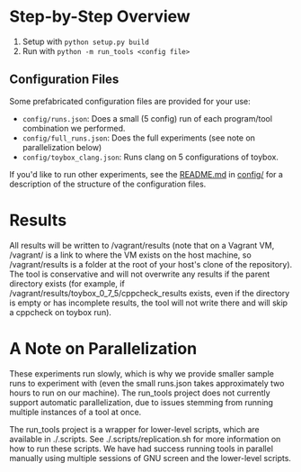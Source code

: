 # Step-by-Step Overview
1. Setup with `python setup.py build`
2. Run with `python -m run_tools <config file>`

## Configuration Files

Some prefabricated configuration files are provided for your use:
- `config/runs.json`: Does a small (5 config) run of each program/tool combination we performed.
- `config/full_runs.json`: Does the full experiments (see note on parallelization below)
- `config/toybox_clang.json`: Runs clang on 5 configurations of toybox.

If you'd like to run other experiments, see the [README.md](config/README.md) in [config/](config) for a description of the structure of the configuration files.

# Results

All results will be written to /vagrant/results (note that on a Vagrant VM, /vagrant/ is a link to where the VM exists on the host machine, so /vagrant/results is a folder at the root of your host's clone of the repository). The tool is conservative and will not overwrite any results if the parent directory exists (for example, if /vagrant/results/toybox_0_7_5/cppcheck_results exists, even if the directory is empty or has incomplete results, the tool will not write there and will skip a cppcheck on toybox run).

# A Note on Parallelization

These experiments run slowly, which is why we provide smaller sample runs to experiment with (even the small runs.json takes approximately two hours to run on our machine). The run_tools project does not currently support automatic parallelization, due to issues stemming from running multiple instances of a tool at once.

The run_tools project is a wrapper for lower-level scripts, which are available in ./.scripts. See ./.scripts/replication.sh for more information on how to run these scripts. We have had success running tools in parallel manually using multiple sessions of GNU screen and the lower-level scripts.
